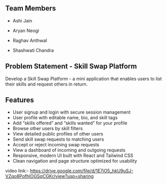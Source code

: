 ## Team Members

- Ashi Jain

- Aryan Neogi

- Raghav Anthwal

- Shashwati Chandra

## Problem Statement - Skill Swap Platform

Develop a Skill Swap Platform - a mini application that enables users to list their skills and request others in return.


## Features

- User signup and login with secure session management
- User profile with editable name, bio, and skill tags
- Add “skills offered” and “skills wanted” for your profile
- Browse other users by skill filters
- View detailed public profiles of other users
- Send skill swap requests to matching users
- Accept or reject incoming swap requests
- View a dashboard of incoming and outgoing requests
- Responsive, modern UI built with React and Tailwind CSS
- Clean navigation and page structure optimized for usability

video link:- https://drive.google.com/file/d/1E7iO5_hkU9uSJ-VZqo8PofhlOGSqCGKr/view?usp=sharing
